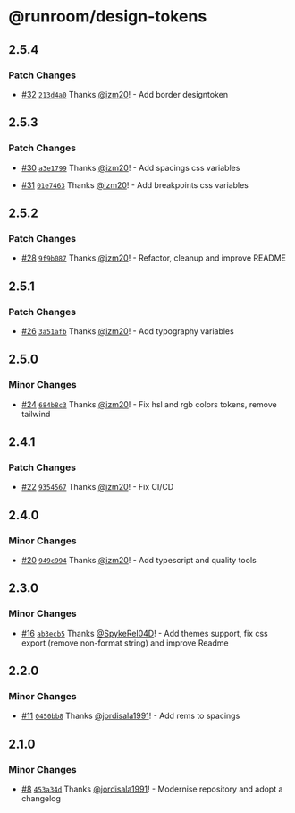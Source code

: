 # @runroom/design-tokens

## 2.5.4

### Patch Changes

- [#32](https://github.com/Runroom/design-tokens/pull/32)
  [`213d4a0`](https://github.com/Runroom/design-tokens/commit/213d4a04ef44d643c2391e4af0d156d66cd13d61)
  Thanks [@izm20](https://github.com/izm20)! - Add border designtoken

## 2.5.3

### Patch Changes

- [#30](https://github.com/Runroom/design-tokens/pull/30)
  [`a3e1799`](https://github.com/Runroom/design-tokens/commit/a3e1799a76a0d1b8d73e6d9c37441cb5dbf4eb38)
  Thanks [@izm20](https://github.com/izm20)! - Add spacings css variables

- [#31](https://github.com/Runroom/design-tokens/pull/31)
  [`01e7463`](https://github.com/Runroom/design-tokens/commit/01e7463e34345e931fbe9584088437c6296ab08e)
  Thanks [@izm20](https://github.com/izm20)! - Add breakpoints css variables

## 2.5.2

### Patch Changes

- [#28](https://github.com/Runroom/design-tokens/pull/28)
  [`9f9b087`](https://github.com/Runroom/design-tokens/commit/9f9b087085d9b84fc8dbfac6d9c4e3dab80769e4)
  Thanks [@izm20](https://github.com/izm20)! - Refactor, cleanup and improve README

## 2.5.1

### Patch Changes

- [#26](https://github.com/Runroom/design-tokens/pull/26)
  [`3a51afb`](https://github.com/Runroom/design-tokens/commit/3a51afb6ff585e147dc1d7a67c3c842dabdf2ab5)
  Thanks [@izm20](https://github.com/izm20)! - Add typography variables

## 2.5.0

### Minor Changes

- [#24](https://github.com/Runroom/design-tokens/pull/24)
  [`684b8c3`](https://github.com/Runroom/design-tokens/commit/684b8c37b097ce96bbb573ed5ebfa733e8c398dd)
  Thanks [@izm20](https://github.com/izm20)! - Fix hsl and rgb colors tokens, remove tailwind

## 2.4.1

### Patch Changes

- [#22](https://github.com/Runroom/design-tokens/pull/22)
  [`9354567`](https://github.com/Runroom/design-tokens/commit/93545677d1392085bfac224b8364772465f216da)
  Thanks [@izm20](https://github.com/izm20)! - Fix CI/CD

## 2.4.0

### Minor Changes

- [#20](https://github.com/Runroom/design-tokens/pull/20)
  [`949c994`](https://github.com/Runroom/design-tokens/commit/949c99473c10943cb2c0edf5195dcf557f7ce0bd)
  Thanks [@izm20](https://github.com/izm20)! - Add typescript and quality tools

## 2.3.0

### Minor Changes

- [#16](https://github.com/Runroom/design-tokens/pull/16)
  [`ab3ecb5`](https://github.com/Runroom/design-tokens/commit/ab3ecb565d51a3a67556ab653ac66dbf0de831fb)
  Thanks [@SpykeRel04D](https://github.com/SpykeRel04D)! - Add themes support, fix css export
  (remove non-format string) and improve Readme

## 2.2.0

### Minor Changes

- [#11](https://github.com/Runroom/design-tokens/pull/11)
  [`0450bb8`](https://github.com/Runroom/design-tokens/commit/0450bb8f774a188dbf1bd74540477b56bd4374d2)
  Thanks [@jordisala1991](https://github.com/jordisala1991)! - Add rems to spacings

## 2.1.0

### Minor Changes

- [#8](https://github.com/Runroom/design-tokens/pull/8)
  [`453a34d`](https://github.com/Runroom/design-tokens/commit/453a34d7aea02751d856111fca77fe5cba48fea5)
  Thanks [@jordisala1991](https://github.com/jordisala1991)! - Modernise repository and adopt a
  changelog
